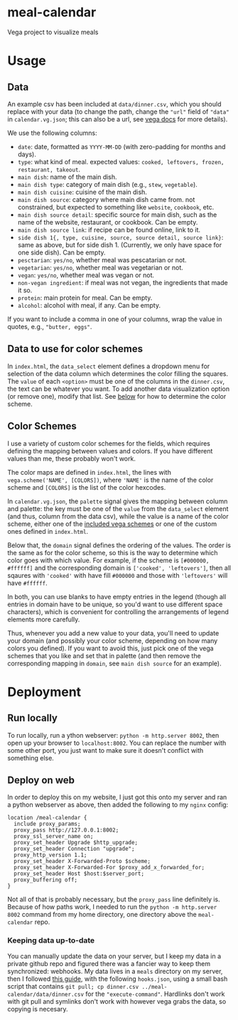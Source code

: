 # meal-calendar
Vega project to visualize meals

# Usage

## Data

An example csv has been included at `data/dinner.csv`, which you should replace
with your data (to change the path, change the `"url"` field of `"data"` in
`calendar.vg.json`; this can also be a url, see [vega
docs](https://vega.github.io/vega/docs/data/) for more details).

We use the following columns:
- `date`: date, formatted as `YYYY-MM-DD` (with zero-padding for months and days).
- `type`: what kind of meal. expected values: `cooked, leftovers, frozen,
  restaurant, takeout`.
- `main dish`: name of the main dish.
- `main dish type`: category of main dish (e.g., `stew`, `vegetable`).
- `main dish cuisine`: cuisine of the main dish.
- `main dish source`: category where main dish came from. not constrained, but
  expected to something like `website`, `cookbook`, etc.
- `main dish source detail`: specific source for main dish, such as the name of
  the website, restaurant, or cookbook. Can be empty.
- `main dish source link`: if recipe can be found online, link to it.
- `side dish 1{, type, cuisine, source, source detail, source link}`: same as
  above, but for side dish 1. (Currently, we only have space for one side dish).
  Can be empty.
- `pesctarian`: `yes/no`, whether meal was pescatarian or not.
- `vegetarian`: `yes/no`, whether meal was vegetarian or not.
- `vegan`: `yes/no`, whether meal was vegan or not.
- `non-vegan ingredient`: if meal was not vegan, the ingredients that made it
  so.
- `protein`: main protein for meal. Can be empty.
- `alcohol`: alcohol with meal, if any. Can be empty.

If you want to include a comma in one of your columns, wrap the value in quotes,
e.g., `"butter, eggs"`.

## Data to use for color schemes

In `index.html`, the `data_select` element defines a dropdown menu for selection
of the data column which determines the color filling the squares. The `value`
of each `<option>` must be one of the columns in the `dinner.csv`, the text can
be whatever you want. To add another data visualization option (or remove one),
modify that list. See [below](#color-schemes) for how to determine the color scheme.

## Color Schemes

I use a variety of custom color schemes for the fields, which requires defining the
mapping between values and colors. If you have different values than me, these
probably won't work.

The color maps are defined in `index.html`, the lines with `vega.scheme('NAME',
[COLORS])`, where `'NAME'` is the name of the color scheme and `[COLORS]` is the
list of the color hexcodes.

In `calendar.vg.json`, the `palette` signal gives the mapping between column and
palette: the key must be one of the `value` from the `data_select` element (and
thus, column from the data csv), while the value is a name of the color scheme,
either one of the [included vega
schemes](https://vega.github.io/vega/docs/schemes/) or one of the custom ones
defined in `index.html`.

Below that, the `domain` signal defines the ordering of the values. The order is
the same as for the color scheme, so this is the way to determine which color
goes with which value. For example, if the scheme is `[#000000, #ffffff]` and
the corresponding domain is `['cooked', 'leftovers']`, then all sqaures with
`'cooked'` with have fill `#000000` and those with `'leftovers'` will have
`#ffffff`.

In both, you can use blanks to have empty entries in the legend (though all
entries in domain have to be unique, so you'd want to use different space
characters), which is convenient for controlling the arrangements of legend
elements more carefully.

Thus, whenever you add a new value to your data, you'll need to update your
domain (and possibly your color scheme, depending on how many colors you
defined). If you want to avoid this, just pick one of the vega schemes that you
like and set that in palette (and then remove the corresponding mapping in
`domain`, see `main dish source` for an example).

# Deployment

## Run locally

To run locally, run a ython webserver: `python -m http.server 8002`, then open
up your browser to `localhost:8002`. You can replace the number with some other
port, you just want to make sure it doesn't conflict with something else.

## Deploy on web

In order to deploy this on my website, I just got this onto my server and ran a
python webserver as above, then added the following to my `nginx` config:

``` nginx
location /meal-calendar {
  include proxy_params;
  proxy_pass http://127.0.0.1:8002;
  proxy_ssl_server_name on;
  proxy_set_header Upgrade $http_upgrade;
  proxy_set_header Connection "upgrade";
  proxy_http_version 1.1;
  proxy_set_header X-Forwarded-Proto $scheme;
  proxy_set_header X-Forwarded-For $proxy_add_x_forwarded_for;
  proxy_set_header Host $host:$server_port;
  proxy_buffering off;
}
```

Not all of that is probably necessary, but the `proxy_pass` line definitely is.
Because of how paths work, I needed to run the `python -m http.server 8002`
command from my home directory, one directory above the `meal-calendar` repo.

### Keeping data up-to-date

You can manually update the data on your server, but I keep my data in a private
github repo and figured there was a fancier way to keep them synchronized:
webhooks. My data lives in a `meals` directory on my server, then I followed
[this
guide](https://maximorlov.com/automated-deployments-from-github-with-webhook/),
with the following `hooks.json`, using a small bash script that contains `git
pull; cp dinner.csv ../meal-calendar/data/dinner.csv` for the
`"execute-command"`. Hardlinks don't work with git pull and symlinks don't work
with however vega grabs the data, so copying is necesary.

